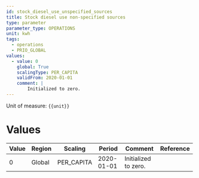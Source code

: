 ```yaml
---
id: stock_diesel_use_unspecified_sources
title: Stock diesel use non-specified sources
type: parameter
parameter_type: OPERATIONS
unit: kwh
tags:
  - operations
  - PRIO_GLOBAL
values:
  - value: 0
    global: True
    scalingType: PER_CAPITA
    validFrom: 2020-01-01
    comment: |
        Initialized to zero.
---
```



Unit of measure: `{{unit}}`


# Values


| Value | Region | Scaling | Period | Comment | Reference |
|-------|--------|---------|--------|---------|-----------|
| 0 | Global | PER_CAPITA | 2020-01-01 | Initialized to zero. |  |


